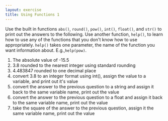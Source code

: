 ```yaml
---
layout: exercise
title: Using Functions 1
---
```


Use the built in functions `abs()`, `round()`, `pow()`, `int()`, `float()`, and
`str()` to print out the answers to the following. Use another function,
`help()`, to learn how to use any of the functions that you don't know how to
use appropriately. `help()` takes one parameter, the name of the function you
want information about. E.g.,`help(pow)`.

1. The absolute value of -15.5
2. 3.8 rounded to the nearest integer using standard rounding
3. 4.483847 rounded to one decimal place
4. convert 3.8 to an integer format using int(), assign the value to a
variable, and print out it's value
5. convert the answer to the previous question to a string and assign it
back to the same variable name, print out the value
6. convert the answer to the previous question to a float and assign it
back to the same variable name, print out the value
7. take the square of the answer to the previous question, assign it the
same variable name, print out the value
